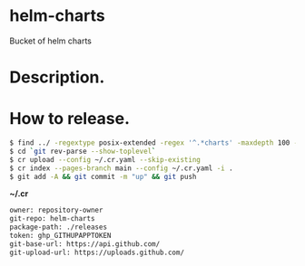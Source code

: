 # helm-charts
Bucket of helm charts

# Description.


# How to release.

```bash
$ find ../ -regextype posix-extended -regex '^.*charts' -maxdepth 100 -type d \( ! -name . \) -exec bash -c "cd "{}" && cr package -p ../ && mv *.tgz path/to/helm-charts/release/" \;
$ cd `git rev-parse --show-toplevel`
$ cr upload --config ~/.cr.yaml --skip-existing
$ cr index --pages-branch main --config ~/.cr.yaml -i .
$ git add -A && git commit -m "up" && git push
```

**~/.cr**

```txt
owner: repository-owner
git-repo: helm-charts
package-path: ./releases
token: ghp_GITHUPAPPTOKEN
git-base-url: https://api.github.com/ 
git-upload-url: https://uploads.github.com/
```